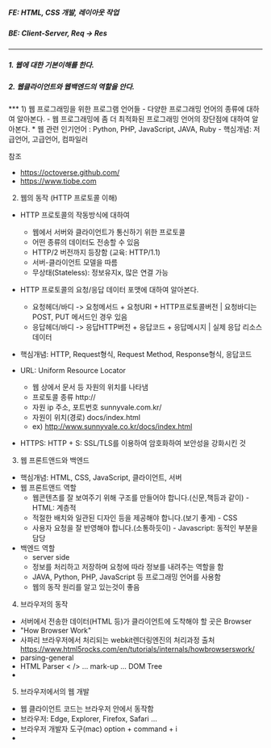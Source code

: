##### FE: HTML, CSS 개발, 레이아웃 작업
##### BE: Client-Server, Req -> Res
***


<h5> 1. 웹에 대한 기본이해를 한다. </h5>
<h5> 2. 웹클라이언트와 웹백엔드의 역할을 안다. </h5>
***
1) 웹 프로그래밍을 위한 프로그램 언어들
- 다양한 프로그래밍 언어의 종류에 대하여 알아본다.
- 웹 프로그래밍에 좀 더 최적화된 프로그래밍 언어의 장단점에 대하여 알아본다.
  * 웹 관련 인기언어
    : Python, PHP, JavaScript, JAVA, Ruby
- 핵심개념: 저급언어, 고급언어, 컴파일러

참조
+ https://octoverse.github.com/
+ https://www.tiobe.com


2) 웹의 동작 (HTTP 프로토콜 이해)
- HTTP 프로토콜의 작동방식에 대하여
    * 웹에서 서버와 클라이언트가 통신하기 위한 프로토콜
    * 어떤 종류의 데이터도 전송할 수 있음
    * HTTP/2 버전까지 등장함 (교육: HTTP/1.1)
    * 서버-클라이언트 모델을 따름
    * 무상태(Stateless): 정보유지x, 많은 연결 가능
- HTTP 프로토콜의 요청/응답 데이터 포맷에 대하여 알아본다.
    * 요청헤더/바디 -> 요청메서드 + 요청URI + HTTP프로토콜버전 | 요청바디는 POST, PUT 메서드인 경우 있음
    * 응답헤더/바디 -> 응답HTTP버전 + 응답코드 + 응답메시지 | 실제 응답 리소스 데이터
- 핵심개념: HTTP, Request형식, Request Method, Response형식, 응답코드

- URL: Uniform Resource Locator
  - 웹 상에서 문서 등 자원의 위치를 나타냄
  - 프로토콜 종류            http://
  - 자원 ip 주소, 포트번호    sunnyvale.com.kr/
  - 자원이 위치(경로)        docs/index.html
  - ex) http://www.sunnyvale.co.kr/docs/index.html

- HTTPS: HTTP + S: SSL/TLS를 이용하여 암호화하여 보안성을 강화시킨 것


3) 웹 프론트앤드와 백엔드
- 핵심개념: HTML, CSS, JavaScript, 클라이언트, 서버
- 웹 프론트앤드 역할
  * 웹콘텐츠를 잘 보여주기 위해 구조를 만들어야 합니다.(신문,책등과 같이) - HTML: 계층적
  * 적절한 배치와 일관된 디자인 등을 제공해야 합니다.(보기 좋게) - CSS
  * 사용자 요청을 잘 반영해야 합니다.(소통하듯이) - Javascript: 동적인 부분을 담당
- 백엔드 역할
  * server side
  * 정보를 처리하고 저장하며 요청에 따라 정보를 내려주는 역할을 함
  * JAVA, Python, PHP, JavaScript 등 프로그래밍 언어를 사용함
  * 웹의 동작 원리를 알고 있는것이 좋음

4) 브라우저의 동작
- 서버에서 전송한 데이터(HTML 등)가 클라이언트에 도착해야 할 곳은 Browser
- "How Browser Work"
- 사파리 브라우저에서 처리되는 webkit렌더링엔진의 처리과정
출처 https://www.html5rocks.com/en/tutorials/internals/howbrowserswork/
- parsing-general
- HTML Parser < /> ... mark-up ... DOM Tree
- 

5) 브라우저에서의 웹 개발
- 웹 클라이언트 코드는 브라우저 안에서 동작함
- 브라우저: Edge, Explorer, Firefox, Safari ...
- 브라우저 개발자 도구(mac) option + command + i
- <script /> : JavaScript code
- <meta /> : 문서에 대한 설명
- <style /> : CSS code
  - HTML안에 JavaScript, CSS 코드가 예상치 못한 곳에 위치할 수 있음
- <head> html 문서에 대한 추가적인 설명, 자세한 문서에 대한 정보, 눈에 보이는 것을 정의하는 것은 아님
- <tag class="title"> 안녕하세요</tag> - html은 tag 를 사용해서 표현함

* HTML 코드 - jsbin.com / 회원가입 후 사용 권장
~~~
<!doctype html>
<html>
  <head>
    <meta charset="utf-8">
    <meta name="viewport" content="width=device-width, initial-scale=1">
    <title>저를소개해요</title>
    <link rel="stylesheet" href="css/style.css">
    <script src="js/start.js"></script>
  </head>
  <body>
    <h1>안녕하세요</h1>
    <div>코드스쿼드 크롱이라고 합니다</div>
    <script src="js/library.js"></script>
    <script src="js/main.js"></script>
  </body>
</html>
~~~
***
 
#### JavaScript 코드는 body 태그 닫히기 전에 위치하는 것이 렌더링을 방해하지 않아도 좋고, css코드는 head 안에 위치해서 렌더링 처리 시에 브라우저가 더 빨리 참고할 수 있게 하는 것이 좋습니다.


6) 웹서버
- 웹브라우저의 요청을 받아 HTML 문서나 오브젝트를 반환하나느 웹서버에 대하여 알아봄
- 핵심개념: Apache, Nginx, HTTP, Client, Server
- 웹서버는 보통 '소프트웨어'를 말하지만, 웹서버 소프트웨어가 통작하는 '컴퓨터'를 말한다.
- 가장 중요한 기능은 Client가 요청하는 HTML 문서나 각종 리소스를 전달하는 것
- 웹브라우저나 웹크롤러가 요청하는 리소스는 컴퓨터에 저장되어 있는 정적인 데이터이거나 동적인 결과가 될 수 있다.
- 웹크롤러: 네이버나 구글같은 검색사이트에서 다른 웹사이트 정보를 읽어갈 때 사용하는 소프트웨어
- 웹브라우저 -> 웹페이지 요청 -> 웹서버 -> 웹페이지 응답 -> 웹브라우저

7) WAS
- 핵심개념: Web Application Server, Apache Tomcat
- DBMS 가 클라이언트와 직접 연결되어 동작하는것의 문제점 -> 미들웨어 등장
- 클라이언트 DBMS 사이에 또 다른 서버를 두는 방식
- 클라이언트는 요청만 중앙서버에 보내고(미들웨어), 중앙서버에서 대부분의 로직 수행
- 그 결과를 클라이언트에 전달함
 * WAS
   - 일종의 미들웨어로 웹클라이언트의 요청 중 웹 애플리케이션이 동작하도록 지원하는 목적
   - 1. 프로그램 실행 환경과 데이터베이서 접속기능 제공
   - 2. 여러개의 트랜잭션을 관리함: 트랜잭션은 논리적인 작업단위를 의미함
   - 3. 업무를 처리하는 비지니스 로직을 수행함
   - 기본적으로 웹서버의 기능도 제공함: WAS만 설치해도 웹서버를 내장하고 있어 동작함
   - 그렇지만 현업에서는 웹서버와 WAS를 함께 구성함: 규모가 커질수록 장애 극복 기능(failover) 을 위해 분리함
   - 이미지출처: http://round1tko.tistory.com/64
 ![image](https://user-images.githubusercontent.com/87292447/152462324-bcdf1c00-d32e-49cd-a730-1087db57bcf0.png)
   - 요즘은 WAS에서 충분히 웹서버 역할을 수행함
   - 그럼에도 불구하고 같이 구성하면 좋은점은 웹서버는 비교적 WAS에 비해 간단함
   - 대용량 web app인 경우 서버의 수가 여러대일 수 있음 : 장애극복
 
 
